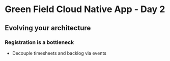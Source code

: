 # Green Field Cloud Native App - Day 2

## Evolving your architecture

### Registration is a bottleneck

- Decouple timesheets and backlog via events